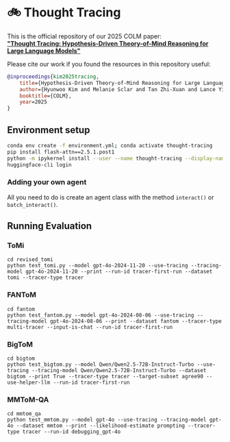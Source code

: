 # 🚲 Thought Tracing
This is the official repository of our 2025 COLM paper:<br>
<a href="https://arxiv.org/abs/2502.11881"><b>"Thought Tracing: Hypothesis-Driven Theory-of-Mind Reasoning for Large Language Models"</b></a>

Please cite our work if you found the resources in this repository useful:

```bib
@inproceedings{kim2025tracing,
    title={Hypothesis-Driven Theory-of-Mind Reasoning for Large Language Models},
    author={Hyunwoo Kim and Melanie Sclar and Tan Zhi-Xuan and Lance Ying and Sydney Levine and Yang Liu and Joshua B. Tenenbaum and Yejin Choi},
    booktitle={COLM},
    year=2025
}
```

## Environment setup

```bash
conda env create -f environment.yml; conda activate thought-tracing
pip install flash-attn==2.5.1.post1
python -m ipykernel install --user --name thought-tracing --display-name "thought-tracing"
huggingface-cli login
```

### Adding your own agent

All you need to do is create an agent class with the method `interact()` or `batch_interact()`.

## Running Evaluation

### ToMi
```
cd revised_tomi
python test_tomi.py --model gpt-4o-2024-11-20 --use-tracing --tracing-model gpt-4o-2024-11-20 --print --run-id tracer-first-run --dataset tomi --tracer-type tracer
```

### FANToM
```
cd fantom
python test_fantom.py --model gpt-4o-2024-08-06 --use-tracing --tracing-model gpt-4o-2024-08-06 --print --dataset fantom --tracer-type multi-tracer --input-is-chat --run-id tracer-first-run
```

### BigToM
```
cd bigtom
python test_bigtom.py --model Qwen/Qwen2.5-72B-Instruct-Turbo --use-tracing --tracing-model Qwen/Qwen2.5-72B-Instruct-Turbo --dataset bigtom --print True --tracer-type tracer --target-subset agree90 --use-helper-llm --run-id tracer-first-run
```

### MMToM-QA
```
cd mmtom_qa
python test_mmtom.py --model gpt-4o --use-tracing --tracing-model gpt-4o --dataset mmtom --print --likelihood-estimate prompting --tracer-type tracer --run-id debugging_gpt-4o
```
